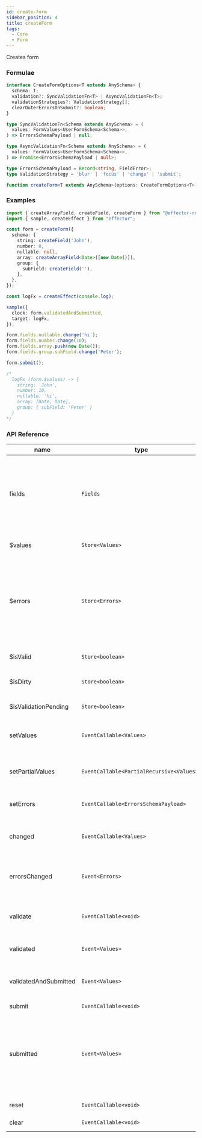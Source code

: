 ```yaml
---
id: create-form
sidebar_position: 4
title: createForm
tags:
  - Core
  - Form
---
```


Creates form

### Formulae

```ts
interface CreateFormOptions<T extends AnySchema> {
  schema: T;
  validation?: SyncValidationFn<T> | AsyncValidationFn<T>;
  validationStrategies?: ValidationStrategy[];
  clearOuterErrorsOnSubmit?: boolean;
}

type SyncValidationFn<Schema extends AnySchema> = (
  values: FormValues<UserFormSchema<Schema>>,
) => ErrorsSchemaPayload | null;

type AsyncValidationFn<Schema extends AnySchema> = (
  values: FormValues<UserFormSchema<Schema>>,
) => Promise<ErrorsSchemaPayload | null>;

type ErrorsSchemaPayload = Record<string, FieldError>;
type ValidationStrategy = 'blur' | 'focus' | 'change' | 'submit';

function createForm<T extends AnySchema>(options: CreateFormOptions<T>);
```

### Examples

```ts
import { createArrayField, createField, createForm } from "@effector-reform/core";
import { sample, createEffect } from "effector";

const form = createForm({
  schema: {
    string: createField('John'),
    number: 0,
    nullable: null,
    array: createArrayField<Date>([new Date()]),
    group: {
      subField: createField(''),
    },
  },
});

const logFx = createEffect(console.log);

sample({
  clock: form.validatedAndSubmitted,
  target: logFx,
});

form.fields.nullable.change('hi');
form.fields.number.change(10);
form.fields.array.push(new Date());
form.fields.group.subField.change('Peter');

form.submit(); 

/*
  logFx (form.$values) -> {
    string: 'John',
    number: 10,
    nullable: 'hi',
    array: [Date, Date],
    group: { subField: 'Peter' }
  }
*/
```

### API Reference

| name                  | type                                      | description                                                                                             |
|-----------------------|-------------------------------------------|---------------------------------------------------------------------------------------------------------|
| fields                | `Fields`                                  | contains fields of form (you can access only primitive fields api, groups or array field top api        |
| $values               | `Store<Values>`                           | contains values of fields                                                                               |
| $errors               | `Store<Errors>`                           | contains error of fields (***Note:*** array field errors stored in format `{ error: null, errors: [] }` |
| $isValid              | `Store<boolean>`                          | is all fields in form valid                                                                             |
| $isDirty              | `Store<boolean>`                          | is any field of form changed                                                                            |
| $isValidationPending  | `Store<boolean>`                          | is validation pending at the moment                                                                     |
| setValues             | `EventCallable<Values>`                   | set all values of form (for all fields)                                                                 |
| setPartialValues      | `EventCallable<PartialRecursive<Values>>` | set partially values of form (for some fields)                                                          |
| setErrors             | `EventCallable<ErrorsSchemaPayload>`      | set outer errors of fields                                                                              |
| changed               | `EventCallable<Values>`                   | triggered when any field in form value changed                                                          |
| errorsChanged         | `Event<Errors>`                           | triggered when any field in form error changed                                                          |
| validate              | `EventCallable<void>`                     | validate form (calls validationFn from overrides)                                                       |
| validated             | `Event<Values>`                           | triggered when form validated                                                                           |
| validatedAndSubmitted | `Event<Values>`                           | triggered when form submitted and validated                                                             |
| submit                | `EventCallable<void>`                     | submit form                                                                                             |
| submitted             | `Event<Values>`                           | triggered when form submitted (be careful: form submitted be called even if validate of form is failed  |
| reset                 | `EventCallable<void>`                     | reset form values                                                                                       |
| clear                 | `EventCallable<void>`                     | clear form values                                                                                       |